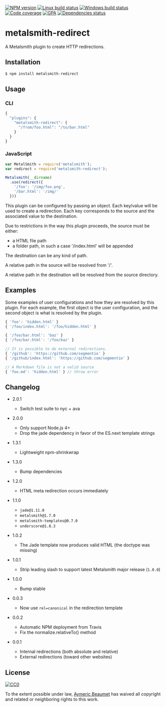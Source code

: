[![NPM version](https://img.shields.io/npm/v/metalsmith-redirect.svg?style=flat&label=npm)](https://www.npmjs.com/package/metalsmith-redirect)
[![Linux build status](https://img.shields.io/travis/aymericbeaumet/metalsmith-redirect/master.svg?style=flat&label=linux)](https://travis-ci.org/aymericbeaumet/metalsmith-redirect)
[![Windows build status](https://img.shields.io/appveyor/ci/aymericbeaumet/metalsmith-redirect/master.svg?style=flat&label=windows)](https://ci.appveyor.com/project/aymericbeaumet/metalsmith-redirect)
[![Code coverage](https://img.shields.io/codeclimate/coverage/github/aymericbeaumet/metalsmith-redirect.svg?style=flat&label=coverage)](https://codeclimate.com/github/aymericbeaumet/metalsmith-redirect)
[![GPA](https://img.shields.io/codeclimate/github/aymericbeaumet/metalsmith-redirect.svg?style=flat&label=GPA)](https://codeclimate.com/github/aymericbeaumet/metalsmith-redirect)
[![Dependencies status](https://img.shields.io/david/aymericbeaumet/metalsmith-redirect.svg?style=flat&label=dependencies)](https://david-dm.org/aymericbeaumet/metalsmith-redirect)

# metalsmith-redirect

A Metalsmith plugin to create HTTP redirections.

## Installation

```javascript
$ npm install metalsmith-redirect
```

## Usage

### CLI

```javascript
{
  "plugins": {
    "metalsmith-redirect": {
      "/from/foo.html": "/to/bar.html"
    }
  }
}
```

### JavaScript

```javascript
var MetalSmith = require('metalsmith');
var redirect = require('metalsmith-redirect');

Metalsmith(__dirname)
  .use(redirect({
    '/foo': '/img/foo.png',
    '/bar.html': '/img/'
  }))
```

This plugin can be configured by passing an object. Each key/value will be used
to create a redirection. Each key corresponds to the source and the associated
value to the destination.

Due to restrictions in the way this plugin proceeds, the source must be either:
- a HTML file path
- a folder path, in such a case '/index.html' will be appended

The destination can be any kind of path.

A relative path in the source will be resolved from '/'.

A relative path in the destination will be resolved from the source directory.

## Examples

Some examples of user configurations and how they are resolved by this plugin.
For each example, the first object is the user configuration, and the second
object is what is resolved by the plugin.


```javascript
{ 'foo': 'hidden.html' }
{ '/foo/index.html': '/foo/hidden.html' }
```

```javascript
{ '/foo/bar.html': 'baz' }
{ '/foo/bar.html': '/foo/baz' }
```

```javascript
// It is possible to do external redirections.
{ '/github': 'https://github.com/segmentio' }
{ '/github/index.html': 'https://github.com/segmentio' }
```

```javascript
// A Markdown file is not a valid source
{ 'foo.md': 'hidden.html' } // throw error
```

## Changelog

* 2.0.1
  * Switch test suite to nyc + ava

* 2.0.0
  * Only support Node.js 4+
  * Drop the jade dependency in favor of the ES.next template strings

* 1.3.1
  * Lightweight npm-shrinkwrap

* 1.3.0
  * Bump dependencies

* 1.2.0
  * HTML meta redirection occurs immediately

* 1.1.0
  * `jade@1.11.0`
  * `metalsmith@1.7.0`
  * `metalsmith-templates@0.7.0`
  * `underscore@1.8.3`

* 1.0.2
  * The Jade template now produces valid HTML (the doctype was missing)

* 1.0.1
  * Strip leading slash to support latest Metalsmith major release (`1.0.0`)

* 1.0.0
  * Bump stable

* 0.0.3
  * Now use `rel=canonical` in the redirection template

* 0.0.2
  * Automatic NPM deployment from Travis
  * Fix the normalize.relativeTo() method

* 0.0.1
  * Internal redirections (both absolute and relative)
  * External redirections (toward other websites)

## License

[![CC0](http://i.creativecommons.org/p/zero/1.0/88x31.png)](http://creativecommons.org/publicdomain/zero/1.0/)

To the extent possible under law, [Aymeric Beaumet](https://aymericbeaumet.com)
has waived all copyright and related or neighboring rights to this work.
